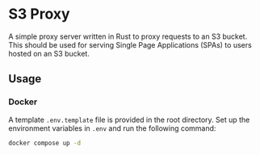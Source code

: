 # S3 Proxy

A simple proxy server written in Rust to proxy requests to an S3 bucket. This
should be used for serving Single Page Applications (SPAs) to users hosted on an
S3 bucket.

## Usage

### Docker

A template `.env.template` file is provided in the root directory.
Set up the environment variables in `.env` and run the following command:

````bash
docker compose up -d
